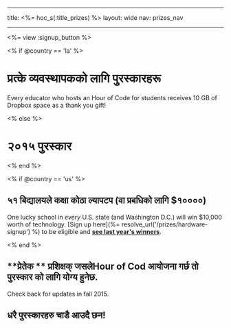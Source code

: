 * * *

title: <%= hoc_s(:title_prizes) %> layout: wide nav: prizes_nav

* * *

<%= view :signup_button %>

<% if @country == 'la' %>

# प्रत्के व्यवस्थापकको लागि पुरस्कारहरू

Every educator who hosts an Hour of Code for students receives 10 GB of Dropbox space as a thank you gift!

<% else %>

# २०१५ पुरस्कार

<% end %>

<% if @country == 'us' %>

## ५१ बिद्यालयले कक्षा कोठा ल्यापटप (वा प्रबधिको लागि $१००००)

One lucky school in *every* U.S. state (and Washington D.C.) will win $10,000 worth of technology. [Sign up here](%= resolve_url('/prizes/hardware-signup') %) to be eligible and [**see last year's winners**](http://codeorg.tumblr.com/post/104109522378/prize-winners).

<% end %>

## **प्रेतेक ** प्रशिक्षक् जसलेHour of Cod आयोजना गर्छ तो पुरस्कार को लागि योग्य हुनेछ.

Check back for updates in fall 2015.

## धरै पुरस्कारहरु चाडै आउदै छन!